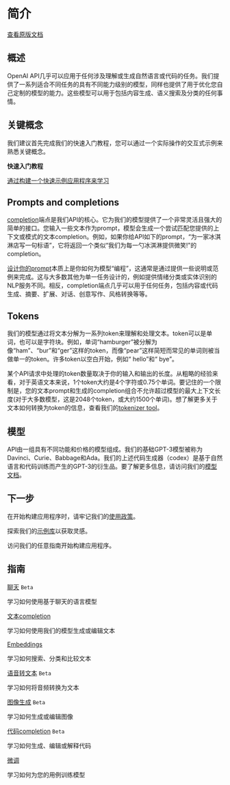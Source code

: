 # 简介

[查看原版文档](https://platform.openai.com/docs/introduction)

## 概述

OpenAI API几乎可以应用于任何涉及理解或生成自然语言或代码的任务。我们提供了一系列适合不同任务的具有不同能力级别的模型，同样也提供了用于优化您自己定制的模型的能力。这些模型可以用于包括内容生成、语义搜索及分类的任何事情。

## 关键概念

我们建议首先完成我们的快速入门教程，您可以通过一个实际操作的交互式示例来熟悉关键概念。

**快速入门教程**

[通过构建一个快速示例应用程序来学习](Quickstart.md)

## Prompts and completions

[completion](https://platform.openai.com/docs/api-reference/completions)端点是我们API的核心。它为我们的模型提供了一个非常灵活且强大的简单的接口。您输入一些文本作为prompt，模型会生成一个尝试匹配您提供的上下文或模式的文本completion。例如，如果你给API如下的prompt，“为一家冰淇淋店写一句标语”，它将返回一个类似“我们为每一勺冰淇淋提供微笑!”的completion。

[设计你的prompt](https://platform.openai.com/docs/guides/completion/prompt-design)本质上是你如何为模型“编程”，这通常是通过提供一些说明或范例来完成。这与大多数其他为单一任务设计的，例如提供情绪分类或实体识别的NLP服务不同。相反，completion端点几乎可以用于任何任务，包括内容或代码生成、摘要、扩展、对话、创意写作、风格转换等等。

## Tokens

我们的模型通过将文本分解为一系列token来理解和处理文本。token可以是单词，也可以是字符块。例如，单词“hamburger”被分解为像“ham”、“bur”和“ger”这样的token，而像“pear”这样简短而常见的单词则被当做单一的token。许多token以空白开始，例如“ hello”和“ bye”。

某个API请求中处理的token数量取决于你的输入和输出的长度。从粗略的经验来看，对于英语文本来说，1个token大约是4个字符或0.75个单词。要记住的一个限制是，您的文本prompt和生成的completion组合不允许超过模型的最大上下文长度(对于大多数模型，这是2048个token，或大约1500个单词)。想了解更多关于文本如何转换为token的信息，查看我们的[tokenizer tool](https://platform.openai.com/tokenizer)。

## 模型

API由一组具有不同功能和价格的模型组成。我们的基础GPT-3模型被称为Davinci、Curie、Babbage和Ada。我们的上述代码生成器（codex）是基于自然语言和代码训练而产生的GPT-3的衍生品。要了解更多信息，请访问我们的[模型文档](Models.md)。

## 下一步

在开始构建应用程序时，请牢记我们的[使用政策](Usage_Policies.md)。

探索我们的[示例库](https://platform.openai.com/examples)以获取灵感。

访问我们的任意指南开始构建应用程序。

## 指南

[聊天](https://platform.openai.com/docs/guides/chat) ```Beta```

学习如何使用基于聊天的语言模型

[文本completion](https://platform.openai.com/docs/guides/completion)

学习如何使用我们的模型生成或编辑文本

[Embeddings](https://platform.openai.com/docs/guides/embeddings)

学习如何搜索、分类和比较文本

[语音转文本](https://platform.openai.com/docs/guides/speech-to-text) ```Beta```

学习如何将音频转换为文本

[图像生成](https://platform.openai.com/docs/guides/images) ```Beta```

学习如何生成或编辑图像

[代码completion](https://platform.openai.com/docs/guides/code) ```Beta```

学习如何生成、编辑或解释代码

[微调](https://platform.openai.com/docs/guides/fine-tuning)

学习如何为您的用例训练模型
